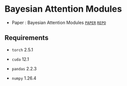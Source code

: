 # Bayesian Attention Modules

- Paper : Bayesian Attention Modules [`PAPER`](https://doi.org/10.48550/arXiv.2010.10604) [`REPO`](https://github.com/zhougroup/BAM)

## Requirements

- `torch` 2.5.1

- `cuda` 12.1

- `pandas` 2.2.3

- `numpy` 1.26.4

